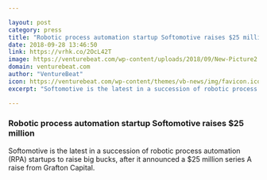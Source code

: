 ```yaml
---

layout: post
category: press
title: "Robotic process automation startup Softomotive raises $25 million"
date: 2018-09-28 13:46:50
link: https://vrhk.co/2OcL42T
image: https://venturebeat.com/wp-content/uploads/2018/09/New-Picture2.jpg?fit=1513%2C881&strip=all
domain: venturebeat.com
author: "VentureBeat"
icon: https://venturebeat.com/wp-content/themes/vb-news/img/favicon.ico
excerpt: "Softomotive is the latest in a succession of robotic process automation (RPA) startups to raise big bucks, after it announced a $25 million series A raise from Grafton Capital."

---
```


### Robotic process automation startup Softomotive raises $25 million

Softomotive is the latest in a succession of robotic process automation (RPA) startups to raise big bucks, after it announced a $25 million series A raise from Grafton Capital.